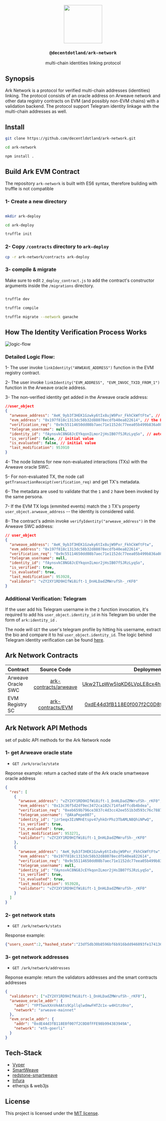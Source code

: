 <p align="center">
  <a href="https://decent.land">
    <img src="./img/logo25.png" height="124">
  </a>
  <h3 align="center"><code>@decentdotland/ark-network</code></h3>
  <p align="center">multi-chain identities linking protocol</p>
</p>

## Synopsis
Ark Network is a protocol for verified multi-chain addresses (identities) linking. The protocol consists of an oracle address on Arweave network and other data registry contracts on EVM (and possibly non-EVM chains) with a validation backend. The protocol support Telegram identity linkage with the multi-chain addresses as well.

## Install

```sh
git clone https://github.com/decentldotland/ark-network.git

cd ark-network

npm install .
```

## Build Ark EVM Contract

The repository `ark-network` is built with ES6 syntax, therefore building with truffle is not compatible

### 1- Create a new directory
```sh

mkdir ark-deploy

cd ark-deploy

truffle init


```

### 2- Copy `/contracts` directory to `ark-deploy`

```sh
cp -r ark-network/contracts ark-deploy 

```

### 3- compile & migrate
Make sure to edit `2_deploy_contract.js` to add the contract's constructor arguments inside the `/migrations` directory.

```sh

truffle dev

truffle compile

truffle migrate --network ganache

```

## How The Identity Verification Process Works

![logic-flow](/img/logic-flow.png)

### Detailed Logic Flow:

1- The user invoke `linkIdentity("ARWEAVE_ADDRESS")` function in the EVM registry contract.

2- The user invoke `linkIdentity("EVM_ADDRESS", "EVM_INVOC_TXID_FROM_1")` function in the Arweave oracle address.

3- The non-verified identity get added in the Arweave oracle address:

```json
//user_object
{
  "arweave_address": "AeK_9yb3f3HEK1Gzwky6tIx8ujW9Pxr_FkhCkWftFtw", // the TX caller address
  "evm_address": "0x197f818c1313dc58b32d88078ecdfb40ea822614", // the EVM identity to be verified
  "verification_req": "0x9c55114650dd08b7aec71e1152dc77eea05b499b836a08add2f0d4bd49e2b095", // TXID of the interaction with the EVM sc
  "telegram_username": null,
  "identity_id": "fAynsvkC8NG8JcEYkqonILmor2jHsIB07fSJRzLyqSo", // auto-generated, the SWC interactionTX.ID
  "is_verified": false, // initial value
  "is_evaluated": false, // initial value
  "last_modification": 953910
}

```


4- The node listens for new non-evaluated interactions (TXs) with the Arweave oracle SWC.

5- For non-evaluated TX, the node call `getTransactionReceipt(verification_req)` and get TX's metadata.

6- The metadata are used to validate that the `1` and `2` have been invoked by the same persona.

7- If the EVM TX logs (emmited events) match the `3` TX's property `user_object.arweave_address` -- the identity is considered valid.

8- The contract's admin invoke `verifyIdentity("arweave_address")` in the Arweave SWC address:

```json
// user_object
{
  "arweave_address": "AeK_9yb3f3HEK1Gzwky6tIx8ujW9Pxr_FkhCkWftFtw",
  "evm_address": "0x197f818c1313dc58b32d88078ecdfb40ea822614",
  "verification_req": "0x9c55114650dd08b7aec71e1152dc77eea05b499b836a08add2f0d4bd49e2b095",
  "telegram_username": null,
  "identity_id": "fAynsvkC8NG8JcEYkqonILmor2jHsIB07fSJRzLyqSo",
  "is_verified": true,
  "is_evaluated": true,
  "last_modification": 953928,
  "validator": "vZY2XY1RD9HIfWi8ift-1_DnHLDadZMWrufSh-_rKF0"
}
```
### Additional Verification: Telegram

If the user add his Telegram username in the `2` function invocation, it's required to add his `user_object.identity_id` in his Telegram bio under the form of `ark:identity_id` .

The node will `GET` the user's telegram profile by hitting his username, extract the bio and compare it to hsi `user_object.identity_id`. The logic behind Telegram identity verification can be found [here](./src/telegram).
 
## Ark Network Contracts

| Contract  | Source Code | Deployment | Network |
| ------------- |:-------------:| :-------------: | :-------------: |
| Arweave Oracle SWC      | [ark-contracts/arweave](./ark-contracts/arweave)     |   [Ukw2TLpWw5lqKD6LVpLE8cx4hSZKeGmSLjBfZqUFs08](https://viewblock.io/arweave/address/Ukw2TLpWw5lqKD6LVpLE8cx4hSZKeGmSLjBfZqUFs08) | Arweave Mainnet |
| EVM Registry SC      | [ark-contracts/EVM](./ark-contracts/EVM/identity.vy)     |  [0xdE44d3fB118E0f007f2C0D8fFFE98b994383949A](https://goerli.etherscan.io/address/0xde44d3fb118e0f007f2c0d8fffe98b994383949a)          | Goerli Testnet |

## Ark Network API Methods
set of public API methods for the Ark Network node

### 1- get Arweave oracle state
- `GET /ark/oracle/state`

Reponse example: return a cached state of the Ark oracle smartweave oracle address

```json
{
  "res": [
    {
      "arweave_address": "vZY2XY1RD9HIfWi8ift-1_DnHLDadZMWrufSh-_rKF0",
      "evm_address": "0x13c36f5d2df9ec3472ca182c714fa4ffcdb4bdea",
      "verification_req": "0xeb659b796ce3837c4d3cc42ee551b3d593c76c78873e99ac23c610a21427a662",
      "telegram_username": "@AkaPepe007",
      "identity_id": "jzrSeqx3IzNMnEtspv47yhkOrPhz3TbAMLN8QhiNPwQ",
      "is_verified": true,
      "is_evaluated": true,
      "last_modification": 953271,
      "validator": "vZY2XY1RD9HIfWi8ift-1_DnHLDadZMWrufSh-_rKF0"
    },
    {
      "arweave_address": "AeK_9yb3f3HEK1Gzwky6tIx8ujW9Pxr_FkhCkWftFtw",
      "evm_address": "0x197f818c1313dc58b32d88078ecdfb40ea822614",
      "verification_req": "0x9c55114650dd08b7aec71e1152dc77eea05b499b836a08add2f0d4bd49e2b095",
      "telegram_username": null,
      "identity_id": "fAynsvkC8NG8JcEYkqonILmor2jHsIB07fSJRzLyqSo",
      "is_verified": true,
      "is_evaluated": true,
      "last_modification": 953928,
      "validator": "vZY2XY1RD9HIfWi8ift-1_DnHLDadZMWrufSh-_rKF0"
    }
  ]
}
```

### 2- get network stats
- `GET /ark/network/stats`

Response example:
```json
{"users_count":2,"hashed_state":"23df5db30b8596bf6b916bdd946093fe1741363376de78981f8670031e84715c","last_cached_block":954308}

```

### 3- get network addresses
- `GET /ark/network/addresses`

Reponse example: return the validators addresses and the smart contracts addresses

```json
{
  "validators": ["vZY2XY1RD9HIfWi8ift-1_DnHLDadZMWrufSh-_rKF0"],
  "arweave_oracle_addr": {
    "addr": "YPf5wvXXnVk4Ats9CpllqlwdmwFHTZc1x-w4H1tz0no",
    "network": "arweave-mainnet"
  },
  "evm_oracle_addr": {
    "addr": "0xdE44d3fB118E0f007f2C0D8fFFE98b994383949A",
    "network": "eth-goerli"
  }
}
```

## Tech-Stack
- [Vyper](https://github.com/vyperlang/vyper)
- [SmartWeave](https://github.com/ArweaveTeam/SmartWeave)
- [redstone-smartweave](https://github.com/redstone-finance)
- [Infura](https://infura.io/)
- ethersjs & web3js

## License
This project is licensed under the [MIT license](./LICENSE).
